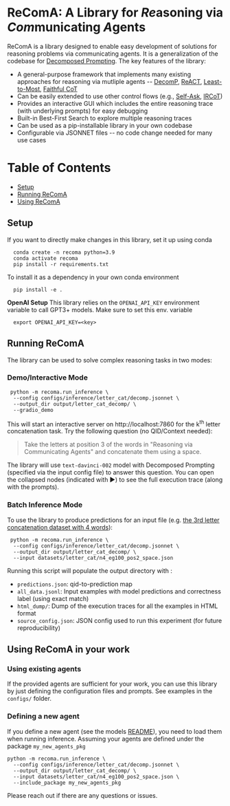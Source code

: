 # ReComA: A Library for *Re*asoning via *Com*municating *A*gents
ReComA is a library designed to enable easy development of solutions for reasoning problems via
communicating agents. It is a generalization of the codebase for
[Decomposed Prompting](https://github.com/allenai/DecomP). The key features of the library:
- A general-purpose framework that implements many existing approaches for reasoning
via mutliple agents --
  [DecomP](https://www.semanticscholar.org/paper/Decomposed-Prompting%3A-A-Modular-Approach-for-Tasks-Khot-Trivedi/07955e96cbd778d0ae2a68f09d073b866dd84c2a),
  [ReACT](https://www.semanticscholar.org/paper/ReAct%3A-Synergizing-Reasoning-and-Acting-in-Language-Yao-Zhao/2d2ca2e54c54748557b8aac7d328ce32ebfe8944),
  [Least-to-Most](https://www.semanticscholar.org/paper/Least-to-Most-Prompting-Enables-Complex-Reasoning-Zhou-Scharli/5437e8adab596d7294124c0e798708e050e25321),
  [Faithful CoT](https://www.semanticscholar.org/paper/Faithful-Chain-of-Thought-Reasoning-LYU-Havaldar/ea0688f9e7dfb0d3c2249486af65209c25809544)
- Can be easily extended to use other control flows (e.g.,
  [Self-Ask](https://www.semanticscholar.org/paper/Measuring-and-Narrowing-the-Compositionality-Gap-in-Press-Zhang/53c20f7bf3fabc88e1403e00241eec009cc01ed8),
  [IRCoT](https://www.semanticscholar.org/paper/Interleaving-Retrieval-with-Chain-of-Thought-for-Trivedi-Balasubramanian/f208ea909fa7f54fea82def9a92fd81dfc758c39))
- Provides an interactive GUI which includes the entire reasoning trace (with underlying prompts) for easy debugging
- Built-in Best-First Search to explore multiple reasoning traces
- Can be used as a pip-installable library in your own codebase
- Configurable via JSONNET files -- no code change needed for many use cases

Table of Contents
===============

* [Setup](#Setup)
* [Running ReComA](#Running-ReComA)
* [Using ReComA](#Using-ReComA-in-your-work)


## Setup

If you want to directly make changes in this library, set it up using conda
```shell
  conda create -n recoma python=3.9
  conda activate recoma
  pip install -r requirements.txt
```


To install it as a dependency in your own conda environment
```shell
  pip install -e .
```

**OpenAI Setup**
This library relies on the `OPENAI_API_KEY` environment variable to call GPT3+ models. Make sure
to set this env. variable
```shell
  export OPENAI_API_KEY=<key>
```

## Running ReComA
The library can be used to solve complex reasoning tasks in two modes:

### Demo/Interactive Mode

```shell
 python -m recoma.run_inference \
  --config configs/inference/letter_cat/decomp.jsonnet \
  --output_dir output/letter_cat_decomp/ \
  --gradio_demo
```
This will start an interactive server on http://localhost:7860 for the k<sup>th</sup> letter
concatenation task. Try the following question (no QID/Context needed):

> Take the letters at position 3 of the words in "Reasoning via Communicating Agents" and concatenate them using a space.

The library will use `text-davinci-002` model with Decomposed Prompting (specified via the input
config file) to answer this question. You can open the collapsed nodes (indicated with ▶) to see
the full execution trace (along with the prompts).

### Batch Inference Mode

To use the library to produce predictions for an input file (e.g. [the 3rd letter concatenation
dataset with 4 words](https://github.com/allenai/DecomP/blob/main/datasets/letter_cat/n4_eg100_pos2_space.json)):
```shell
 python -m recoma.run_inference \
  --config configs/inference/letter_cat/decomp.jsonnet \
  --output_dir output/letter_cat_decomp/ \
  --input datasets/letter_cat/n4_eg100_pos2_space.json
```

Running this script will populate the output directory with :
- `predictions.json`: qid-to-prediction map
- `all_data.jsonl`: Input examples with model predictions and correctness label (using exact match)
- `html_dump/`: Dump of the execution traces for all the examples in HTML format
- `source_config.json`: JSON config used to run this experiment (for future reproducibility)

## Using ReComA in your work

### Using existing agents
If the provided agents are sufficient for your work, you can use this library by just defining the
configuration files and prompts. See examples in the `configs/` folder.


### Defining a new agent
If you define a new agent (see the models [README](recoma/models/README.md)), you need to load
them when running inference. Assuming your agents are defined under the package `my_new_agents_pkg`
```shell
python -m recoma.run_inference \
  --config configs/inference/letter_cat/decomp.jsonnet \
  --output_dir output/letter_cat_decomp/ \
  --input datasets/letter_cat/n4_eg100_pos2_space.json \
  --include_package my_new_agents_pkg
```

Please reach out if there are any questions or issues.
